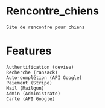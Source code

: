 # Rencontre_chiens
    Site de rencontre pour chiens

# Features    
    Authentification (devise)
    Recherche (ransack)
    Auto-complétion (API Google)
    Paiement (Stripe)
    Mail (Mailgun)
    Admin (Administrate)
    Carte (API Google)